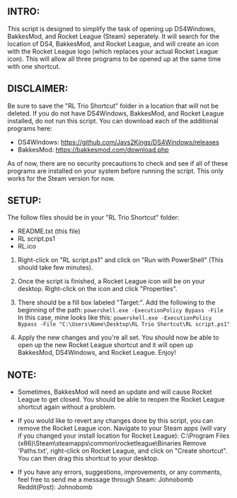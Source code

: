 ## INTRO: ##
This script is designed to simplify the task of opening up DS4Windows, BakkesMod, and Rocket League (Steam) seperately.
It will search for the location of DS4, BakkesMod, and Rocket League, and will create an icon with the Rocket League
logo (which replaces your actual Rocket League icon). This will allow all three programs to be opened up at the same
time with one shortcut.




## DISCLAIMER: ##
Be sure to save the "RL Trio Shortcut" folder in a location that will not be deleted. If you do not have DS4Windows,
BakkesMod, and Rocket League installed, do not run this script. You can download each of the additional programs 
here:

* DS4Windows: https://github.com/Jays2Kings/DS4Windows/releases
* BakkesMod: https://bakkesmod.com/download.php

As of now, there are no security precautions to check and see if all of these programs are installed on your system
before running the script. This only works for the Steam version for now.




## SETUP: ##
The follow files should be in your "RL Trio Shortcut" folder:
* README.txt (this file)
* RL script.ps1
* RL.ico

1. Right-click on "RL script.ps1" and click on "Run with PowerShell" (This should take few minutes).

2. Once the script is finished, a Rocket League icon will be on your desktop. Right-click on the icon and click
   "Properties".

3. There should be a fill box labeled "Target:". Add the following to the beginning of the path:
	`powershell.exe -ExecutionPolicy Bypass -File`
   In this case, mine looks like this: 
	`powershell.exe -ExecutionPolicy Bypass -File "C:\Users\Name\Desktop\RL Trio Shortcut\RL script.ps1"`

4. Apply the new changes and you're all set. You should now be able to open up the new Rocket League shortcut and it
   will open up BakkesMod, DS4Windows, and Rocket League. Enjoy!




## NOTE: ##
* Sometimes, BakkesMod will need an update and will cause Rocket League to get closed. You should be able to reopen
  the Rocket League shortcut again without a problem.

* If you would like to revert any changes done by this script, you can remove the Rocket League icon. Navigate to 
  your Steam apps (will vary if you changed your install location for Rocket League):
	C:\Program Files (x86)\Steam\steamapps\common\rocketleague\Binaries
  Remove 'Paths.txt', right-click on Rocket League, and click on "Create shortcut". You can then drag this shortcut 
  to your desktop.

* If you have any errors, suggestions, improvements, or any comments, feel free to send me a message through 
  Steam: Johnobomb
  Reddit(Post): Johnobomb
